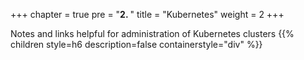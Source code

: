 +++
chapter = true
pre = "<b>2. </b>"
title = "Kubernetes"
weight = 2
+++

Notes and links helpful for administration of Kubernetes clusters
{{% children style=h6 description=false containerstyle="div" %}}
